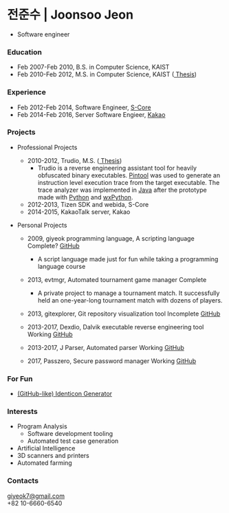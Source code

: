 # 전준수 | Joonsoo Jeon
- Software engineer

### Education

* Feb 2007-Feb 2010, B.S. in Computer Science, KAIST
* Feb 2010-Feb 2012, M.S. in Computer Science, KAIST (<a class="btn btn-default btn-sm narrow" href="http://library.kaist.ac.kr/thesis02/2012/2012M020103567_S1Ver2.pdf"><i class="fa fa-2 fa-file-o"></i> Thesis</a>)

### Experience

* Feb 2012-Feb 2014, Software Engineer, <a href="http://www.s-core.co.kr">S-Core</a>
* Feb 2014-Feb 2016, Server Software Engieer, <a href="http://www.kakaocorp.com">Kakao</a>

### Projects

* Professional Projects
  * 2010-2012, Trudio, M.S. (<a class="btn btn-default btn-sm narrow" href="http://library.kaist.ac.kr/thesis02/2012/2012M020103567_S1Ver2.pdf"><i class="fa fa-2 fa-file-o"></i> Thesis</a>)
    * Trudio is a reverse engineering assistant tool for heavily obfuscated binary executables. [Pintool](https://software.intel.com/en-us/articles/pin-a-dynamic-binary-instrumentation-tool) was used to generate an instruction level execution trace from the target executable. The trace analyzer was implemented in [Java]() after the prototype made with [Python]() and [wxPython]().
  * 2012-2013, Tizen SDK and webida, S-Core
  * 2014-2015, KakaoTalk server, Kakao

* Personal Projects
  * 2009, giyeok programming language, A scripting language <span class="btn btn-xs btn-default">Complete?</span> <a class="btn btn-default narrow" href="https://github.com/Joonsoo/giyeok"><i class="fa fa-2 fa-github"></i>GitHub</a>
    * A script language made just for fun while taking a programming language course <i class="fa fa-smile-o"></i>

  * 2013, evtmgr, Automated tournament game manager <span class="btn btn-xs btn-default">Complete</span>
    * A private project to manage a tournament match. It successfully held an one-year-long tournament match with dozens of players.

  * 2013, gitexplorer, Git repository visualization tool <span class="btn btn-xs btn-default">Incomplete</span> <a class="btn btn-default narrow" href="https://github.com/Joonsoo/gitexplorer"><i class="fa fa-2 fa-github"></i>GitHub</a>

  * 2013-2017, Dexdio, Dalvik executable reverse engineering tool <span class="btn btn-xs btn-default">Working</span> <a class="btn btn-default narrow" href="https://github.com/Joonsoo/dexdio"><i class="fa fa-2 fa-github"></i>GitHub</a>

  * 2013-2017, J Parser, Automated parser <span class="btn btn-xs btn-default">Working</span> <a class="btn btn-default narrow" href="https://github.com/Joonsoo/jparser"><i class="fa fa-2 fa-github"></i>GitHub</a>
  
  * 2017, Passzero, Secure password manager <span class="btn btn-xs btn-default">Working</span> <a class="btn btn-default narrow" href="https://github.com/Joonsoo/passzero"><i class="fa fa-2 fa-github"></i>GitHub</a>

### For Fun
  * <a href="https://cdn.rawgit.com/Joonsoo/identicon/150e1e39/index.html">(GitHub-like) Identicon Generator</a>

### Interests

* Program Analysis
  * Software development tooling
  * Automated test case generation
* Artificial Intelligence
* 3D scanners and printers
* Automated farming

### Contacts
<i class="fa fa-2 fa-envelope-o"></i>  <a href="mailto:giyeok7@gmail.com">giyeok7@gmail.com</a>  
<i class="fa fa-2 fa-mobile"></i>      +82 10-6660-6540  
<a class="btn btn-default narrow" href="https://github.com/joonsoo"><i class="fa fa-3 fa-github"></i></a>
<a class="btn btn-default narrow" href="https://www.facebook.com/joonsoo.jeon"><i class="fa fa-3 fa-facebook"></i></a>
<a class="btn btn-default narrow" href="https://www.linkedin.com/in/joonsoojeon"><i class="fa fa-3 fa-linkedin"></i></a>
